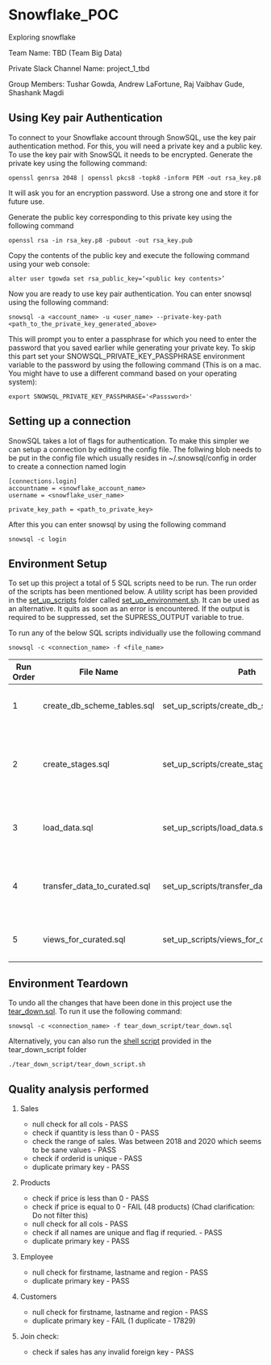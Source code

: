 # Snowflake_POC
Exploring snowflake

Team Name: TBD (Team Big Data)

Private Slack Channel Name: project_1_tbd

Group Members: Tushar Gowda, Andrew LaFortune, Raj Vaibhav Gude, Shashank Magdi

## Using Key pair Authentication
To connect to your Snowflake account through SnowSQL, use the key pair authentication method. For this, you will need a private key and a public key.
To use the key pair with SnowSQL it needs to be encrypted.
Generate the private key using the following command:
```
openssl genrsa 2048 | openssl pkcs8 -topk8 -inform PEM -out rsa_key.p8
```
It will ask you for an encryption password. Use a strong one and store it for future use.

Generate the public key corresponding to this private key using the following command
```
openssl rsa -in rsa_key.p8 -pubout -out rsa_key.pub
```

Copy the contents of the public key and execute the following command using your web console:
```
alter user tgowda set rsa_public_key=‘<public key contents>’
```
Now you are ready to use key pair authentication.
You can enter snowsql using the following command:
```
snowsql -a <account_name> -u <user_name> --private-key-path <path_to_the_private_key_generated_above>
```
This will prompt you to enter a passphrase for which you need to enter the password that you saved earlier while generating your private key. To skip this part set your SNOWSQL_PRIVATE_KEY_PASSPHRASE environment variable to the password by using the following command (This is on a mac. You might have to use a different command based on your operating system):
```
export SNOWSQL_PRIVATE_KEY_PASSPHRASE='<Passsword>'
```

## Setting up a connection
SnowSQL takes a lot of flags for authentication. To make this simpler we can setup a connection by editing the config file. The follwing blob needs to be put in the config file which usually resides in ~/.snowsql/config in order to create a connection named login
```
[connections.login]
accountname = <snowflake_account_name>
username = <snowflake_user_name>

private_key_path = <path_to_private_key>
```
After this you can enter snowsql by using the following command
```
snowsql -c login
```

## Environment Setup

To set up this project a total of 5 SQL scripts need to be run. The run order of the scripts has been mentioned below. A utility script has been provided in the [set_up_scripts](set_up_scripts) folder called [set_up_environment.sh](set_up_scripts/set_up_environment.sh). It can be used as an alternative. It quits as soon as an error is encountered. If the output is required to be suppressed, set the SUPRESS_OUTPUT variable to true.

To run any of the below SQL scripts individually use the following command
```
snowsql -c <connection_name> -f <file_name>
```

| Run Order  | File Name                         | Path                                           | Description
| ---------- | --------------------------------- | ---------------------------------------------- | ---------------------------------------
|      1     | create_db_scheme_tables.sql       | set_up_scripts/create_db_scheme_tables.sql     | Creates the database, schemas, and tables.
|      2     | create_stages.sql                 | set_up_scripts/create_stages.sql               | Create stages. It sets the source from where we import data. i.e s3
|      3     | load_data.sql                     | set_up_scripts/load_data.sql                   | Loads the data from stage to created tables.
|      4     | transfer_data_to_curated.sql      | set_up_scripts/transfer_data_to_curated.sql	  | Filters the data errors and loads data into the curated schema.
|      5     | views_for_curated.sql             | set_up_scripts/views_for_curated.sql 		     | Creates views in the curated scheme


## Environment Teardown

To undo all the changes that have been done in this project use the [tear_down.sql](tear_down_script/tear_down.sql). To run it use the following command:
```
snowsql -c <connection_name> -f tear_down_script/tear_down.sql
```
Alternatively, you can also run the [shell script](tear_down_script/tear_down_script.sh) provided in the tear_down_script folder
```
./tear_down_script/tear_down_script.sh
```


## Quality analysis performed
1. Sales
   - null check for all cols - PASS
   - check if quantity is less than 0 - PASS
   - check the range of sales. Was between 2018 and 2020 which seems to be sane values - PASS
   - check if orderid is unique - PASS
   - duplicate primary key - PASS

2. Products
   - check if price is less than 0 - PASS 
   - check if price is equal to 0 - FAIL (48 products) (Chad clarification: Do not filter this)
   - null check for all cols - PASS
   - check if all names are unique and flag if requried. - PASS
   - duplicate primary key - PASS

3. Employee
   - null check for firstname, lastname and region - PASS
   - duplicate primary key - PASS
   
4. Customers
   - null check for firstname, lastname and region - PASS
   - duplicate primary key - FAIL (1 duplicate - 17829)
 
5. Join check:
   - check if sales has any invalid foreign key - PASS


